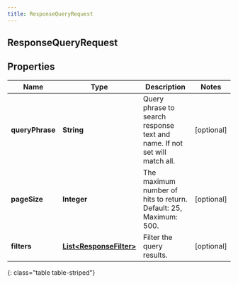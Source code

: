 ```yaml
---
title: ResponseQueryRequest
---
```


## ResponseQueryRequest

## Properties

| Name            | Type                                                                     | Description                                                               | Notes      |
| --------------- | ------------------------------------------------------------------------ | ------------------------------------------------------------------------- | ---------- |
| **queryPhrase** | <!----><!---->**String**<!---->                                          | Query phrase to search response text and name. If not set will match all. | [optional] |
| **pageSize**    | <!----><!---->**Integer**<!---->                                         | The maximum number of hits to return. Default: 25, Maximum: 500.          | [optional] |
| **filters**     | <!----><!---->[**List&lt;ResponseFilter&gt;**](ResponseFilter.md)<!----> | Filter the query results.                                                 | [optional] |

{: class="table table-striped"}
